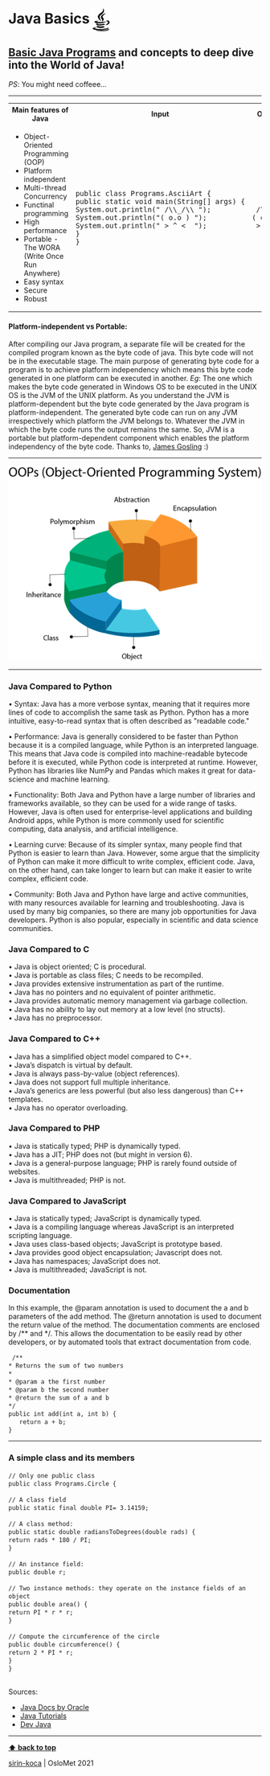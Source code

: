 # Java Basics<img src= "img/java-logo-bw.png" alt="An illustration of The javac tool" width="45" align="center">


## [Basic Java Programs](https://github.com/sirin-koca/Java-Basics/tree/master/src) and concepts to deep dive into the World of Java!

_PS_: You might need coffeee...

---
<table>
<tr>
<th>Main features of Java</th><th>Input</th><th>Output</th>
</tr>

<tr>
<td> 

- Object-Oriented Programming (OOP)
- Platform independent 
- Multi-thread Concurrency
- Functinal programming 
- High performance
- Portable - The WORA </br>(Write Once Run Anywhere)
- Easy syntax
- Secure
- Robust
</td>
<td>
<pre>
public class Programs.AsciiArt {
public static void main(String[] args) {
System.out.println(" /\\_/\\ ");
System.out.println("( o.o ) ");
System.out.println(" > ^ <  ");
}
}
</pre>
</td>
<td>    
<pre>
 /\_/\ 
( o.o ) 
 > ^ < 
</pre>      
</td>
</tr>
</table>


#### Platform-independent vs Portable:
After compiling our Java program, a separate file will be created for the compiled program known as the byte code of java. This byte code will not be in the executable stage. The main purpose of generating byte code for a program is to achieve platform independency which means this byte code generated in one platform can be executed in another. *Eg*: The one which makes the byte code generated in Windows OS to be executed in the UNIX OS is the JVM of the UNIX platform. As you understand the JVM is platform-dependent but the byte code generated by the Java program is platform-independent. The generated byte code can run on any JVM irrespectively which platform the JVM belongs to. Whatever the JVM in which the byte code runs the output remains the same. So, JVM is a portable but platform-dependent component which enables the platform independency of the byte code. Thanks to, [James Gosling](https://en.wikipedia.org/wiki/James_Gosling) :)


---

<img src= "img/java-oops.png" alt="Features of object oriented programming paradigm">
<!-- image curtosy: www.javatpoint.com -->

---

### Java Compared to Python 
• Syntax: Java has a more verbose syntax, meaning that it requires more lines of code to accomplish the same task as Python. Python has a more intuitive, easy-to-read syntax that is often described as "readable code."

• Performance: Java is generally considered to be faster than Python because it is a compiled language, while Python is an interpreted language. This means that Java code is compiled into machine-readable bytecode before it is executed, while Python code is interpreted at runtime. However, Python has libraries like NumPy and Pandas which makes it great for data-science and machine learning.

• Functionality: Both Java and Python have a large number of libraries and frameworks available, so they can be used for a wide range of tasks. However, Java is often used for enterprise-level applications and building Android apps, while Python is more commonly used for scientific computing, data analysis, and artificial intelligence.

• Learning curve: Because of its simpler syntax, many people find that Python is easier to learn than Java. However, some argue that the simplicity of Python can make it more difficult to write complex, efficient code. Java, on the other hand, can take longer to learn but can make it easier to write complex, efficient code.

• Community: Both Java and Python have large and active communities, with many resources available for learning and troubleshooting. Java is used by many big companies, so there are many job opportunities for Java developers. Python is also popular, especially in scientific and data science communities.

### Java Compared to C
• Java is object oriented; C is procedural. </br>
• Java is portable as class files; C needs to be recompiled. </br>
• Java provides extensive instrumentation as part of the runtime. </br>
• Java has no pointers and no equivalent of pointer arithmetic. </br>
• Java provides automatic memory management via garbage collection. </br>
• Java has no ability to lay out memory at a low level (no structs). </br>
• Java has no preprocessor.

### Java Compared to C++
• Java has a simplified object model compared to C++. </br>
• Java’s dispatch is virtual by default. </br>
• Java is always pass-by-value (object references). </br>
• Java does not support full multiple inheritance. </br>
• Java’s generics are less powerful (but also less dangerous) than C++ templates. </br>
• Java has no operator overloading. </br>

### Java Compared to PHP
• Java is statically typed; PHP is dynamically typed. </br>
• Java has a JIT; PHP does not (but might in version 6). </br>
• Java is a general-purpose language; PHP is rarely found outside of websites. </br>
• Java is multithreaded; PHP is not. </br>

### Java Compared to JavaScript
• Java is statically typed; JavaScript is dynamically typed. </br>
• Java is a compiling language whereas JavaScript is an interpreted scripting language.</br> 
• Java uses class-based objects; JavaScript is prototype based. </br>
• Java provides good object encapsulation; Javascript does not. </br>
• Java has namespaces; JavaScript does not. </br>
• Java is multithreaded; JavaScript is not. </br>

 ### Documentation
 
 In this example, the @param annotation is used to document the a and b parameters of the add method. The @return annotation is used to document the return value of the method. The documentation comments are enclosed by /** and */. This allows the documentation to be easily read by other developers, or by automated tools that extract documentation from code.
 
 ```
  /**
 * Returns the sum of two numbers
 * 
 * @param a the first number
 * @param b the second number
 * @return the sum of a and b
 */
 public int add(int a, int b) {
    return a + b;
 }
 ```
 
---

### A simple class and its members
```
// Only one public class 
public class Programs.Circle { 

// A class field  
public static final double PI= 3.14159; 

// A class method:
public static double radiansToDegrees(double rads) {
return rads * 180 / PI; 
} 

// An instance field:
public double r; 

// Two instance methods: they operate on the instance fields of an object 
public double area() { 
return PI * r * r; 
} 

// Compute the circumference of the circle
public double circumference() {  
return 2 * PI * r; 
} 
} 
 
```
 
Sources:
* [Java Docs by Oracle](https://docs.oracle.com/en/java/)
* [Java Tutorials](https://www.javatpoint.com/java-oops-concepts)
* [Dev Java](https://dev.java/)
---

**[⬆ back to top](#)**



[sirin-koca](https://github.com/sirin-koca) | OsloMet 2021
